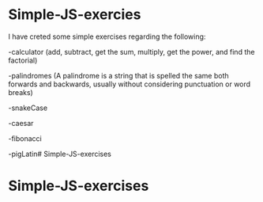 # Simple-JS-exercies

I have creted some simple exercises regarding the following:

-calculator (add, subtract, get the sum, multiply, get the power, and find the factorial)

-palindromes (A palindrome is a string that is spelled the same both forwards and backwards, usually without considering punctuation or word breaks)

-snakeCase 

-caesar

-fibonacci 

-pigLatin# Simple-JS-exercises
# Simple-JS-exercises
